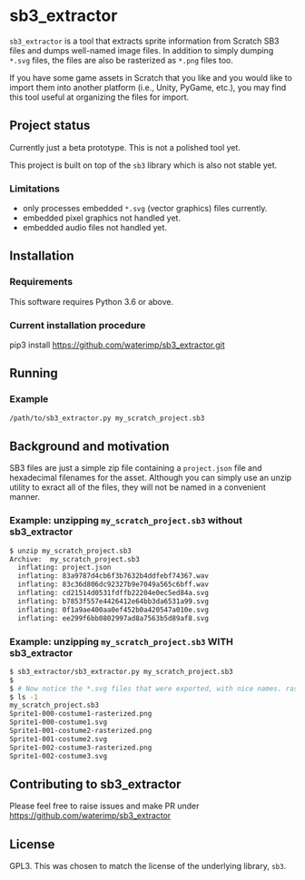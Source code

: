# sb3_extractor

`sb3_extractor` is a tool that extracts sprite information from Scratch SB3 files and dumps well-named image files. In addition to simply dumping `*.svg` files, the files are also be rasterized as `*.png` files too.

If you have some game assets in Scratch that you like and you would like to import them into another platform (i.e., Unity, PyGame, etc.), you may find this tool useful at organizing the files for import.

## Project status

Currently just a beta prototype. This is not a polished tool yet.

This project is built on top of the `sb3` library which is also not stable yet.

### Limitations

* only processes embedded `*.svg` (vector graphics) files currently.
* embedded pixel graphics not handled yet.
* embedded audio files not handled yet.

## Installation

### Requirements

This software requires Python 3.6 or above.

### Current installation procedure

pip3 install https://github.com/waterimp/sb3_extractor.git


## Running

### Example

```bash
/path/to/sb3_extractor.py my_scratch_project.sb3
```


## Background and motivation

SB3 files are just a simple zip file containing a `project.json` file and hexadecimal filenames for the asset. Although you can simply use an unzip utility to exract all of the files, they will not be named in a convenient manner.

### Example: unzipping `my_scratch_project.sb3` without sb3_extractor

```bash
$ unzip my_scratch_project.sb3
Archive:  my_scratch_project.sb3
  inflating: project.json            
  inflating: 83a9787d4cb6f3b7632b4ddfebf74367.wav  
  inflating: 83c36d806dc92327b9e7049a565c6bff.wav  
  inflating: cd21514d0531fdffb22204e0ec5ed84a.svg  
  inflating: b7853f557e4426412e64bb3da6531a99.svg  
  inflating: 0f1a9ae400aa0ef452b0a420547a010e.svg  
  inflating: ee299f6bb0802997ad8a7563b5d89af8.svg  
```

### Example: unzipping `my_scratch_project.sb3` WITH sb3_extractor

```bash
$ sb3_extractor/sb3_extractor.py my_scratch_project.sb3
$
$ # Now notice the *.svg files that were exported, with nice names. rasterized *.png files were rendered as well.
$ ls -1
my_scratch_project.sb3
Sprite1-000-costume1-rasterized.png
Sprite1-000-costume1.svg
Sprite1-001-costume2-rasterized.png
Sprite1-001-costume2.svg
Sprite1-002-costume3-rasterized.png
Sprite1-002-costume3.svg


```



## Contributing to sb3_extractor

Please feel free to raise issues and make PR under https://github.com/waterimp/sb3_extractor


## License

GPL3. This was chosen to match the license of the underlying library, `sb3`.
